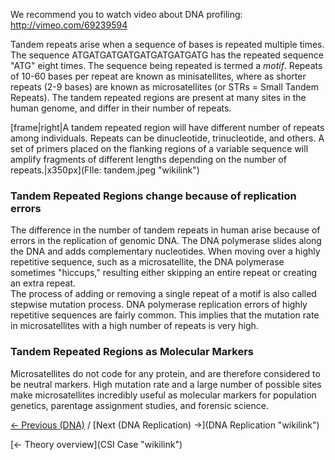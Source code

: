 We recommend you to watch video about DNA profiling:
<http://vimeo.com/69239594>

Tandem repeats arise when a sequence of bases is repeated multiple
times. The sequence ATGATGATGATGATGATGATGATG has the repeated sequence
"ATG" eight times. The sequence being repeated is termed a *motif*.
Repeats of 10-60 bases per repeat are known as minisatellites, where as
shorter repeats (2-9 bases) are known as microsatellites (or STRs =
Small Tandem Repeats). The tandem repeated regions are present at many
sites in the human genome, and differ in their number of repeats.

[frame|right|A tandem repeated region will have different number of
repeats among individuals. Repeats can be dinucleotide, trinucleotide,
and others. A set of primers placed on the flanking regions of a
variable sequence will amplify fragments of different lengths depending
on the number of repeats.|x350px](FIle: tandem.jpeg "wikilink")

### Tandem Repeated Regions change because of replication errors

The difference in the number of tandem repeats in human arise because of
errors in the replication of genomic DNA. The DNA polymerase slides
along the DNA and adds complementary nucleotides. When moving over a
highly repetitive sequence, such as a microsatellite, the DNA polymerase
sometimes "hiccups," resulting either skipping an entire repeat or
creating an extra repeat.\
The process of adding or removing a single repeat of a motif is also
called stepwise mutation process. DNA polymerase replication errors of
highly repetitive sequences are fairly common. This implies that the
mutation rate in microsatellites with a high number of repeats is very
high.

### Tandem Repeated Regions as Molecular Markers

Microsatellites do not code for any protein, and are therefore
considered to be neutral markers. High mutation rate and a large number
of possible sites make microsatellites incredibly useful as molecular
markers for population genetics, parentage assignment studies, and
forensic science.

[← Previous (DNA)](DNA "wikilink") / [Next (DNA Replication)
→](DNA Replication "wikilink")

[← Theory overview](CSI Case "wikilink")

